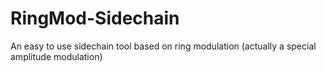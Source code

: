 # RingMod-Sidechain
An easy to use sidechain tool based on ring modulation (actually a special amplitude modulation)
